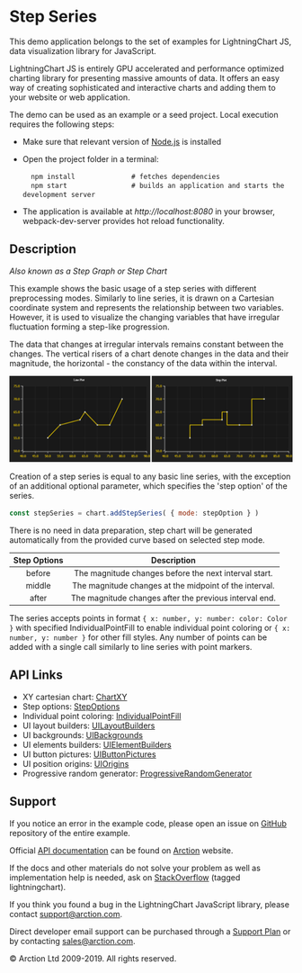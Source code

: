 # Step Series

This demo application belongs to the set of examples for LightningChart JS, data visualization library for JavaScript.

LightningChart JS is entirely GPU accelerated and performance optimized charting library for presenting massive amounts of data. It offers an easy way of creating sophisticated and interactive charts and adding them to your website or web application.

The demo can be used as an example or a seed project. Local execution requires the following steps:

- Make sure that relevant version of [Node.js](https://nodejs.org/en/download/) is installed
- Open the project folder in a terminal:

        npm install              # fetches dependencies
        npm start                # builds an application and starts the development server

- The application is available at *http://localhost:8080* in your browser, webpack-dev-server provides hot reload functionality.


## Description

*Also known as a Step Graph or Step Chart*

This example shows the basic usage of a step series with different preprocessing modes. Similarly to line series, it is drawn on a Cartesian coordinate system and represents the relationship between two variables. However, it is used to visualize the changing variables that have irregular fluctuation forming a step-like progression.

The data that changes at irregular intervals remains constant between the changes. The vertical risers of a chart denote changes in the data and their magnitude, the horizontal - the constancy of the data within the interval.

![](./assets/comparison.png "Line Chart vs. Step Chart")

Creation of a step series is equal to any basic line series, with the exception of an additional optional parameter, which specifies the 'step option' of the series.

```javascript
const stepSeries = chart.addStepSeries( { mode: stepOption } )
```
There is no need in data preparation, step chart will be generated automatically from the provided curve based on selected step mode.

| Step Options  | Description                                             |
| :-----------: | :-----------------------------------------------------: |
| before        | The magnitude changes before the next interval start.   |
| middle        | The magnitude changes at the midpoint of the interval.  |
| after         | The magnitude changes after the previous interval end.  |

The series accepts points in format `{ x: number, y: number: color: Color }` with specified IndividualPointFill to enable individual point coloring or `{ x: number, y: number }` for other fill styles. Any number of points can be added with a single call similarly to line series with point markers.


## API Links

* XY cartesian chart: [ChartXY]
* Step options: [StepOptions]
* Individual point coloring: [IndividualPointFill]
* UI layout builders: [UILayoutBuilders]
* UI backgrounds: [UIBackgrounds]
* UI elements builders: [UIElementBuilders]
* UI button pictures: [UIButtonPictures]
* UI position origins: [UIOrigins]
* Progressive random generator: [ProgressiveRandomGenerator]


## Support

If you notice an error in the example code, please open an issue on [GitHub][0] repository of the entire example.

Official [API documentation][1] can be found on [Arction][2] website.

If the docs and other materials do not solve your problem as well as implementation help is needed, ask on [StackOverflow][3] (tagged lightningchart).

If you think you found a bug in the LightningChart JavaScript library, please contact support@arction.com.

Direct developer email support can be purchased through a [Support Plan][4] or by contacting sales@arction.com.

[0]: https://github.com/Arction/
[1]: https://www.arction.com/lightningchart-js-api-documentation/
[2]: https://www.arction.com
[3]: https://stackoverflow.com/questions/tagged/lightningchart
[4]: https://www.arction.com/support-services/

© Arction Ltd 2009-2019. All rights reserved.


[ChartXY]: https://www.arction.com/lightningchart-js-api-documentation/v1.2.0/classes/chartxy.html
[StepOptions]: https://www.arction.com/lightningchart-js-api-documentation/v1.2.0/enums/stepoptions.html
[IndividualPointFill]: https://www.arction.com/lightningchart-js-api-documentation/v1.2.0/classes/individualpointfill.html
[UILayoutBuilders]: https://www.arction.com/lightningchart-js-api-documentation/v1.2.0/globals.html#uilayoutbuilders
[UIBackgrounds]: https://www.arction.com/lightningchart-js-api-documentation/v1.2.0/globals.html#uibackgrounds
[UIElementBuilders]: https://www.arction.com/lightningchart-js-api-documentation/v1.2.0/globals.html#uielementbuilders
[UIButtonPictures]: https://www.arction.com/lightningchart-js-api-documentation/v1.2.0/globals.html#uibuttonpictures
[UIOrigins]: https://www.arction.com/lightningchart-js-api-documentation/v1.2.0/globals.html#uiorigins
[ProgressiveRandomGenerator]: https://arction.github.io/xydata/classes/progressiverandomgenerator.html

